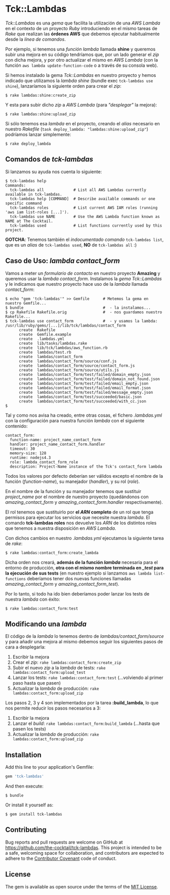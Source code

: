 # Tck::Lambdas

_Tck::Lambdas_ es una _gema_ que facilita la utilización de una _AWS Lambda_ en el contexto de un proyecto _Ruby_ introduciendo en el mismo tareas de _Rake_ que realizan las **órdenes AWS** que debemos ejecutar habitualmente desde la _línea de comandos_.

Por ejemplo, si tenemos una _función lambda_ llamada **shine** y queremos subir una mejora en su código tendríamos que, por un lado generar el _zip_ con dicha mejora, y por otro actualizar el mismo en _AWS Lambda_ (con la función ``aws lambda update-function-code`` o a través de su consola web).
    
Si hemos instalado la gema _Tck::Lambdas_ en nuestro proyecto y hemos indicado que utilizamos la _lambda shine_ (bundle exec ``tck-lambdas use shine``), lanzaríamos la siguiente orden para crear el _zip_:

    $ rake lambdas:shine:create_zip

Y esta para subir dicho _zip_ a _AWS Lambda_ (para _"desplegar"_ la mejora):

    $ rake lambdas:shine:upload_zip

Si sólo tenemos esa _lambda_ en el proyecto, creando el _alias_ necesario en nuestro _Rakefile_ (``task deploy_lambda: "lambdas:shine:upload_zip"``) podríamos lanzar simplemente:

    $ rake deploy_lambda

Comandos de _tck-lambdas_
-------------------------

Si lanzamos su ayuda nos cuenta lo siguiente:

    $ tck-lambdas help
    Commands:
      tck-lambdas all             # List all AWS Lambdas currently available in tck-lambdas.
      tck-lambdas help [COMMAND]  # Describe available commands or one specific command
      tck-lambdas roles           # List current AWS IAM roles (running 'aws iam list-roles [...]').
      tck-lambdas use NAME        # Use the AWS Lambda function known as NAME at The Cocktail.
      tck-lambdas used            # List functions currently used by this project.

**GOTCHA**: Tenemos también el *indocumentado comando* ``tck-lambdas list``, que es un _alias_ de ``tck-lambdas used``, **NO** de ``tck-lambdas all`` :)

Caso de Uso: *lambda contact_form*
----------------------------------

Vamos a meter un _formulario de contacto_ en nuestro proyecto **Amazing** y queremos usar la *lambda contact_form*. Instalamos la _gema Tck::Lambdas_ y le indicamos que nuestro proyecto hace uso de la _lambda_ llamada *contact_form*:

    $ echo "gem 'tck-lambdas'" >> Gemfile      # Metemos la gema en nuestro Gemfile...
    $ bundle                                   #  - la instalamos...
    $ cp Rakefile Rakefile.orig                #  - nos guardamos nuestro Rakefile...
    $ tck-lambdas use contact_form             #  - y usamos la lambda:
    /usr/lib/ruby/gems/[...]/lib/tck/lambdas/contact_form
          create  Rakefile
          create  Gemfile.example
          create  .lambdas.yml
          create  lib/tasks/lambdas.rake
          create  lib/tck/lambdas/aws_function.rb
          create  lambdas/test.rb
          create  lambdas/contact_form
          create  lambdas/contact_form/source/conf.js
          create  lambdas/contact_form/source/contact_form.js
          create  lambdas/contact_form/source/utils.js
          create  lambdas/contact_form/test/failed/domain_empty.json
          create  lambdas/contact_form/test/failed/domain_not_found.json
          create  lambdas/contact_form/test/failed/email_empty.json
          create  lambdas/contact_form/test/failed/email_format.json
          create  lambdas/contact_form/test/failed/message_empty.json
          create  lambdas/contact_form/test/succeeded/basic.json
          create  lambdas/contact_form/test/succeeded/with_cc.json
    $
 
Tal y como nos avisa ha creado, entre otras cosas, el fichero *.lambdas.yml* con la configuración para nuestra función _lambda_ con el siguiente contenido:

    contact_form:
      function-name: project_name_contact_form
      handler: project_name_contact_form.handler
      timeout: 30
      memory-size: 128
      runtime: nodejs4.3
      role: lambda_contact_form_role
      description: Project-Name instance of the Tck's contact_form lambda

Todos los valores por defecto deberían ser válidos excepto el nombre de la función (_function-name_), su manejador (_handler_), y su rol (_role_).

En el nombre de la función y su manejador tenemos que sustituir *project_name* por el nombre de nuestro proyecto (quedándonos con *amazing_contact_form* y *amazing_contact_form.handler* respectivamente).

El rol tenemos que sustituirlo por **el _ARN_ completo** de un rol que tenga permisos para ejecutar los servicios que necesite nuestra _lambda_. El comando **tck-lambdas roles** nos devuelve los _ARN_ de los distintos roles que tenemos a nuestra disposición en _AWS Lambda_.

Con dichos cambios en nuestro *.lambdas.yml* ejecutamos la siguiente tarea de _rake_:

    $ rake lambdas:contact_form:create_lambda

Dicha orden nos creará, **además de la función _lambda_** necesaria para el entorno de producción, **otra con el mismo nombre terminada en *_test* para la ejecución de sus tests** (en nuestro ejemplo si lanzamos ``aws lambda list-functions`` deberíamos tener dos nuevas funciones llamadas *amazing_contact_form* y *amazing_contact_form_test*).

Por lo tanto, si todo ha ido bien deberíamos poder lanzar los tests de nuestra _lambda_ con éxito:

    $ rake lambdas:contact_form:test

Modificando una _lambda_
------------------------

El código de la _lambda_ lo tenemos dentro de *lambdas/contact_form/source* y para añadir una mejora al mismo debemos seguir los siguientes pasos de cara a desplegarla:

1. Escribir la mejora
2. Crear el _zip_:
  ``rake lambdas:contact_form:create_zip``
3. Subir el nuevo _zip_ a la _lambda_ de tests:
  ``rake lambdas:contact_form:upload_test``
4. Lanzar los tests:
  ``rake lambdas:contact_form:test``
  (...volviendo al primer paso hasta que pasen)
5. Actualizar la _lambda_ de producción:
  ``rake lambdas:contact_form:upload_zip``

Los pasos 2, 3 y 4 son implementados por la tarea **:build_lambda**, lo que nos permite reducir los pasos necesarios a 3:

1. Escribir la mejora
2. Lanzar el _build_:
  ``rake lambdas:contact_form:build_lambda``
 (...hasta que pasen los tests)
3. Actualizar la _lambda_ de producción:
  ``rake lambdas:contact_form:upload_zip``

## Installation

Add this line to your application's Gemfile:

```ruby
gem 'tck-lambdas'
```

And then execute:

    $ bundle

Or install it yourself as:

    $ gem install tck-lambdas

## Contributing

Bug reports and pull requests are welcome on GitHub at https://github.com/the-cocktail/tck-lambdas. This project is intended to be a safe, welcoming space for collaboration, and contributors are expected to adhere to the [Contributor Covenant](http://contributor-covenant.org) code of conduct.


## License

The gem is available as open source under the terms of the [MIT License](http://opensource.org/licenses/MIT).
